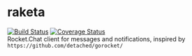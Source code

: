 # raketa
[![Build Status](https://travis-ci.org/Saur4ig/raketa.svg?branch=master)](https://travis-ci.org/Saur4ig/raketa)
[![Coverage Status](https://coveralls.io/repos/github/Saur4ig/raketa/badge.svg?branch=master)](https://coveralls.io/github/Saur4ig/raketa?branch=master)  
Rocket.Chat client for messages and notifications, inspired by `https://github.com/detached/gorocket/`
